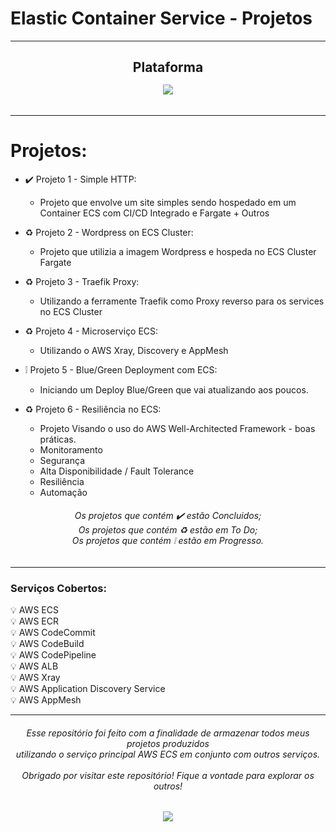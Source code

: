 # Elastic Container Service - Projetos
---
<h2 align="center"> Plataforma <br>
  <div>
    <img src="https://img.shields.io/badge/Amazon_AWS-FF9900?style=for-the-badge&logo=amazonaws&logoColor=white" align="center" vspace="15"> 
  </div>
</h2>


---
# Projetos:
* :heavy_check_mark: Projeto 1 - Simple HTTP:
  * Projeto que envolve um site simples sendo hospedado em um Container ECS com CI/CD Integrado e Fargate + Outros
 
* :recycle: Projeto 2 - Wordpress on ECS Cluster:
  * Projeto que utilizia a imagem Wordpress e hospeda no ECS Cluster Fargate

* :recycle: Projeto 3 - Traefik Proxy:
  * Utilizando a ferramente Traefik como Proxy reverso para os services no ECS Cluster

* :recycle: Projeto 4 - Microserviço ECS:
  * Utilizando o AWS Xray, Discovery e AppMesh

* ❕ Projeto 5 - Blue/Green Deployment com ECS:
  * Iniciando um Deploy Blue/Green que vai atualizando aos poucos.

* ♻️ Projeto 6 - Resiliência no ECS:
  * Projeto Visando o uso do AWS Well-Architected Framework - boas práticas.
  * Monitoramento
  * Segurança
  * Alta Disponibilidade / Fault Tolerance
  * Resiliência
  * Automação

<h6 align="center">
  Os projetos que contém ✔️ estão Concluidos; <br>
  Os projetos que contém ♻️ estão em To Do; <br>
  Os projetos que contém ❕ estão em Progresso.
</h6>

-----

### Serviços Cobertos:
 :bulb: AWS ECS <br>
 :bulb: AWS ECR <br>
 :bulb: AWS CodeCommit <br>
 :bulb: AWS CodeBuild <br>
 :bulb: AWS CodePipeline <br>
 :bulb: AWS ALB <br>
 :bulb: AWS Xray <br>
 :bulb: AWS Application Discovery Service <br>
 :bulb: AWS AppMesh <br>

-----
<h6 align="center">
  Esse repositório foi feito com a finalidade de armazenar todos meus projetos produzidos <br>
  utilizando o serviço principal AWS ECS em conjunto com outros serviços. <br> <br>
  Obrigado por visitar este repositório! Fique a vontade para explorar os outros! <br> <br>
  <div>
    <a href="https://github.com/cl0uD-C1SC0"><img src="https://img.shields.io/badge/GitHub-100000?style=for-the-badge&logo=github&logoColor=white" hspace="0" vspace="15">
  </div>
</h6>
